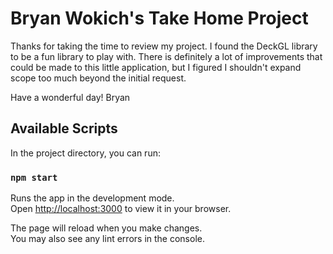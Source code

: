 # Bryan Wokich's Take Home Project
Thanks for taking the time to review my project.  I found the DeckGL library to be
a fun library to play with. There is definitely a lot of improvements that could be
made to this little application, but I figured I shouldn't expand scope too much
beyond the initial request.

Have a wonderful day!
Bryan


## Available Scripts

In the project directory, you can run:

### `npm start`

Runs the app in the development mode.\
Open [http://localhost:3000](http://localhost:3000) to view it in your browser.

The page will reload when you make changes.\
You may also see any lint errors in the console.

